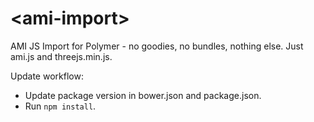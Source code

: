 # \<ami-import\>

AMI JS Import for Polymer - no goodies, no bundles, nothing else. Just ami.js and threejs.min.js.

Update workflow:
* Update package version in bower.json and package.json.
* Run `npm install`.